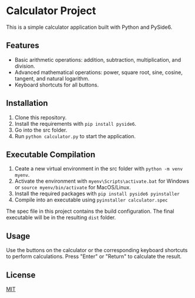 # Calculator Project

This is a simple calculator application built with Python and PySide6.

## Features

- Basic arithmetic operations: addition, subtraction, multiplication, and division.
- Advanced mathematical operations: power, square root, sine, cosine, tangent, and natural logarithm.
- Keyboard shortcuts for all buttons.

## Installation

1. Clone this repository.
2. Install the requirements with `pip install pyside6`.
3. Go into the src folder.
4. Run `python calculator.py` to start the application.

## Executable Compilation

1. Ceate a new virtual environment in the src folder with `python -m venv myenv`.
2. Activate the environment with `myenv\Scripts\activate.bat` for Windows or `source myenv/bin/activate` for MacOS/Linux.
3. Install the required packages with `pip install pyside6 pyinstaller`
4. Compile into an executable using `pyinstaller calculator.spec`
    
The spec file in this project contains the build configuration. The final executable will be in the resulting `dist` folder.


## Usage

Use the buttons on the calculator or the corresponding keyboard shortcuts to perform calculations. Press "Enter" or "Return" to calculate the result.


## License

[MIT](https://choosealicense.com/licenses/mit/)